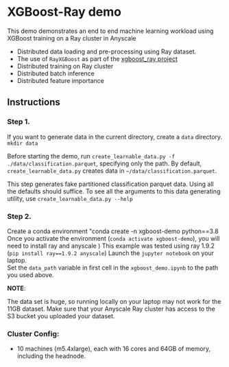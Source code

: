 # XGBoost-Ray demo

This demo demonstrates an end to end machine learning workload using XGBoost training on a Ray cluster in Anyscale
 * Distributed data loading and pre-processing using Ray dataset.
 * The use of `RayXGBoost` as part of the [xgboost_ray project](https://github.com/ray-project/xgboost_ray)
 * Distributed training on Ray cluster
 * Distributed batch inference
 * Distributed feature importance 

## Instructions

### Step 1.
If you want to generate data in the current directory, create a `data` directory.
 ` mkdir data`

Before starting the demo, run `create_learnable_data.py -f ./data/classification.parquet`, specifying only the path. 
By default, `create_learnable_data.py` creates data in `~/data/classification.parquet`.

This step generates fake partitioned classification parquet data. Using all the defaults 
should suffice. To see all the arguments to this data generating utility, 
use `create_learnable_data.py --help`

### Step 2. 
Create a conda environment "conda create -n xgboost-demo python==3.8
Once you activate the environment (`conda activate xgboost-demo`), you will need to install ray and anyscale ) This example was tested using ray 1.9.2 (`pip install ray==1.9.2 anyscale`)
Launch the `jupyter notebook` on your laptop.  
Set the `data_path` variable in first cell in the `xgboost_demo.ipynb` to the path you used
above.

**NOTE**: 

The data set is huge, so running locally on your laptop may not work for the 11GB dataset. 
Make sure that your Anyscale Ray cluster has access to the S3 bucket you uploaded your dataset. 

### Cluster Config:
 * 10 machines (m5.4xlarge), each with 16 cores and 64GB of memory, including the headnode.

